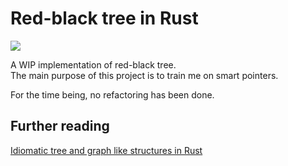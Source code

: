 # Red-black tree in Rust

![](https://github.com/Ender-events/red-black_tree/workflows/Rust/badge.svg)

A WIP implementation of red-black tree.  
The main purpose of this project is to train me on smart pointers.

For the time being, no refactoring has been done.

## Further reading

[Idiomatic tree and graph like structures in Rust](https://rust-leipzig.github.io/architecture/2016/12/20/idiomatic-trees-in-rust/)
